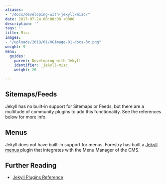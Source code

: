 ```yaml
---
aliases:
- "/docs/developing-with-jekyll/misc/"
date: 2017-07-24 00:00:00 +0000
description: ''
tags: ''
title: Misc
images:
- "/uploads/2018/01/OGimage-01-docs-3x.png"
weight: 9
menu:
  guides:
    parent: Developing with Jekyll
    identifier: _jekyll-misc
    weight: 26

---
```

## Sitemaps/Feeds
Jekyll has no built-in support for Sitemaps or Feeds, but there are a multitude of community plugins to add this functionality. See the references below for more info.

## Menus
Jekyll does not have built-in support for menus. Forestry has built a [Jekyll menus][1] plugin that integrates with the Menu Manager of the CMS.

## Further Reading
- [Jekyll Plugins Reference](https://jekyllrb.com/docs/plugins/)

[1]:	https://github.com/forestryio/jekyll-menus